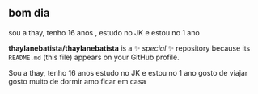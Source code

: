 ## bom dia 
sou a thay, tenho 16 anos , estudo no JK e estou no 1 ano 

**thaylanebatista/thaylanebatista** is a ✨ _special_ ✨ repository because its `README.md` (this file) appears on your GitHub profile.

Sou a thay, tenho 16 anos 
estudo no JK e estou no 1 ano
gosto de viajar 
gosto muito de dormir
amo ficar em casa


